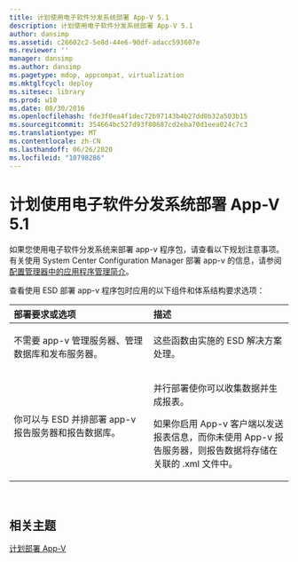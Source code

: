 ```yaml
---
title: 计划使用电子软件分发系统部署 App-V 5.1
description: 计划使用电子软件分发系统部署 App-V 5.1
author: dansimp
ms.assetid: c26602c2-5e8d-44e6-90df-adacc593607e
ms.reviewer: ''
manager: dansimp
ms.author: dansimp
ms.pagetype: mdop, appcompat, virtualization
ms.mktglfcycl: deploy
ms.sitesec: library
ms.prod: w10
ms.date: 08/30/2016
ms.openlocfilehash: fde3f0ea4f1dec72b97143b4b27dd0b32a503b15
ms.sourcegitcommit: 354664bc527d93f80687cd2eba70d1eea024c7c3
ms.translationtype: MT
ms.contentlocale: zh-CN
ms.lasthandoff: 06/26/2020
ms.locfileid: "10798286"
---
```

# 计划使用电子软件分发系统部署 App-V 5.1


如果您使用电子软件分发系统来部署 app-v 程序包，请查看以下规划注意事项。 有关使用 System Center Configuration Manager 部署 app-v 的信息，请参阅[配置管理器中的应用程序管理简介](https://go.microsoft.com/fwlink/?LinkId=281816)。

查看使用 ESD 部署 app-v 程序包时应用的以下组件和体系结构要求选项：

<table>
<colgroup>
<col width="50%" />
<col width="50%" />
</colgroup>
<thead>
<tr class="header">
<th align="left">部署要求或选项</th>
<th align="left">描述</th>
</tr>
</thead>
<tbody>
<tr class="odd">
<td align="left"><p>不需要 app-v 管理服务器、管理数据库和发布服务器。</p></td>
<td align="left"><p>这些函数由实施的 ESD 解决方案处理。</p></td>
</tr>
<tr class="even">
<td align="left"><p>你可以与 ESD 并排部署 app-v 报告服务器和报告数据库。</p></td>
<td align="left"><p>并行部署使你可以收集数据并生成报表。</p>
<p>如果你启用 App-v 客户端以发送报表信息，而你未使用 App-v 报告服务器，则报告数据将存储在关联的 .xml 文件中。</p></td>
</tr>
</tbody>
</table>

 






## 相关主题


[计划部署 App-V](planning-to-deploy-app-v51.md)

 

 





